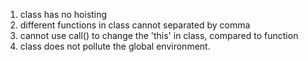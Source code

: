 1. class has no hoisting
2. different functions in class cannot separated by comma
3. cannot use call() to change the 'this' in class, compared to function
4. class does not pollute the global environment.
